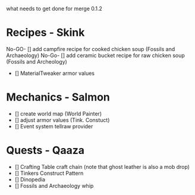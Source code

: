 what needs to get done for merge 0.1.2

# Recipes - Skink
No-GO- [] add campfire recipe for cooked chicken soup (Fossils and Archaeology)
No-Go- [] add ceramic bucket recipe for raw chicken soup (Fossils and Archeology)
- [] MaterialTweaker armor values

# Mechanics - Salmon
- [] create world map (World Painter)
- [] adjust armor values (Tink. Constuct)
- [] Event system tellraw provider

# Quests - Qaaza
- [] Crafting Table craft chain (note that ghost leather is also a mob drop)
- [] Tinkers Construct Pattern
- [] Dinopedia
- [] Fossils and Archaeology whip
